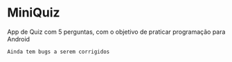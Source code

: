 # MiniQuiz

App de Quiz com 5 perguntas, com o objetivo de praticar programação para Android

    Ainda tem bugs a serem corrigidos
